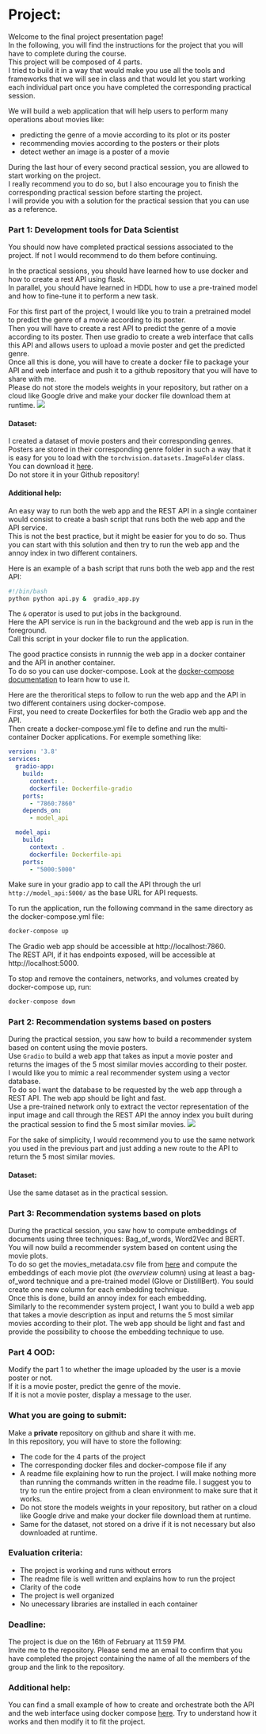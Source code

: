 # Project:
Welcome to the final project presentation page!  
In the following, you will find the instructions for the project that you will have to complete during the course.  
This project will be composed of 4 parts.  
I tried to build it in a way that would make you use all the tools and frameworks that we will see in class and that would let you start working each individual part once you have completed the corresponding practical session.  

We will build a web application that will help users to perform many operations about movies like:
- predicting the genre of a movie according to its plot or its poster
- recommending movies according to the posters or their plots
- detect wether an image is a poster of a movie

During the last hour of every second practical session, you are allowed to start working on the project.  
I really recommend you to do so, but I also encourage you to finish the corresponding practical session before starting the project.  
I will provide you with a solution for the practical session that you can use as a reference.

### Part 1: Development tools for Data Scientist

You should now have completed practical sessions associated to the project.
If not I would recommend to do them before continuing.

In the practical sessions, you should have learned how to use docker and how to create a rest API using flask.  
In parallel, you should have learned in HDDL how to use a pre-trained model and how to fine-tune it to perform a new task.  

For this first part of the project, I would like you to train a pretrained model to predict the genre of a movie according to its poster.  
Then you will have to create a rest API to predict the genre of a movie according to its poster. 
Then use gradio to create a web interface that calls this API and allows users to upload a movie poster and get the predicted genre.  
Once all this is done, you will have to create a docker file to package your API and web interface and push it to a github repository that you will have to share with me.   
Please do not store the models weights in your repository, but rather on a cloud like Google drive and make your docker file download them at runtime.
![](../img/project/Project1.png)
#### Dataset:
I created a dataset of movie posters and their corresponding genres.  
Posters are stored in their corresponding genre folder in such a way that it is easy for you to load with the `torchvision.datasets.ImageFolder` class. 
You can download it [here](https://drive.google.com/file/d/1-1OSGlN2EOqyZuehBgpgI8FNOtK-caYf/view?usp=sharing).  
Do not store it in your Github repository!

#### Additional help:
An easy way to run both the web app and the REST API in a single  container would consist to create a bash script that runs both the web app and the API service.  
This is not the best practice, but it might be easier for you to do so. Thus you can start with this solution and then try to run the web app and the annoy index in two different containers.

Here is an example of a bash script that runs both the web app and the rest API:  
```bash
#!/bin/bash
python python api.py &  gradio_app.py 
```

The ``&`` operator is used to put jobs in the background.  
Here the API service is run in the background and the web app is run in the foreground.  
Call this script in your docker file to run the application.

The good practice consists in runnnig the web app in a docker container and the API in another container.  
To do so you can use docker-compose. 
Look at the [docker-compose documentation](https://docs.docker.com/compose/gettingstarted/) to learn how to use it. 

Here are the theroritical steps to follow to run the web app and the API in two different containers using docker-compose.  
First, you need to create Dockerfiles for both the Gradio web app and the API.  
Then create a docker-compose.yml file to define and run the multi-container Docker applications. For exemple something like:  

```yaml	
version: '3.8'
services:
  gradio-app:
    build:
      context: .
      dockerfile: Dockerfile-gradio
    ports:
      - "7860:7860"
    depends_on:
      - model_api

  model_api:
    build:
      context: .
      dockerfile: Dockerfile-api
    ports:
      - "5000:5000"
```
Make sure in your gradio app to call the API through the url `http://model_api:5000/` as the base URL for API requests.

To run the application, run the following command in the same directory as the docker-compose.yml file:

```bash
docker-compose up
```

The Gradio web app should be accessible at http://localhost:7860.  
The REST API, if it has endpoints exposed, will be accessible at http://localhost:5000.

To stop and remove the containers, networks, and volumes created by docker-compose up, run:
    
```bash
docker-compose down
```


### Part 2: Recommendation systems based on posters

During the practical session, you saw how to build a recommender system based on content using the movie posters.  
Use `Gradio` to build a web app that takes as input a movie poster and returns the images of the 5 most similar movies according to their poster.  
I would like you to mimic a real recommender system using a vector database.  
To do so I want the database to be requested by the web app through a REST API. 
The web app should be light and fast.  
Use a pre-trained network only to extract the vector representation of the input image and call through the REST API the annoy index you built during the practical session to find the 5 most similar movies.
![](../img/project/Project2.png)    

For the sake of simplicity, I would recommend you to use the same network you used in the previous part and just adding a new route to the API to return the 5 most similar movies.  
#### Dataset:
Use the same dataset as in the practical session.  

### Part 3: Recommendation systems based on plots

During the practical session, you saw how to compute embeddings of documents using three techniques: Bag_of_words, Word2Vec and BERT.  
You will now build a recommender system based on content using the movie plots.  
To do so get the movies_metadata.csv file from [here](https://www.kaggle.com/rounakbanik/the-movies-dataset) and compute the embeddings of each movie plot (the _overview_ column) using at least a bag-of_word technique and a pre-trained model (Glove or DistillBert).
You sould create one new column for each embedding technique.    
Once this is done, build an annoy index for each embedding.  
Similarly to the recommender system project, I want you to build a web app that takes a movie description as input and returns the 5 most similar movies according to their plot.
The web app should be light and fast and provide the possibility to choose the embedding technique to use.

### Part 4 OOD: 
Modify the part 1 to whether the image uploaded by the user is a movie poster or not.  
If it is a movie poster, predict the genre of the movie.  
If it is not a movie poster, display a message to the user.

### What you are going to submit:
Make a __private__ repository on github and share it with me.  
In this repository, you will have to store the following:
- The code for the 4 parts of the project
- The corresponding docker files and docker-compose file if any
- A readme file explaining how to run the project. I will make nothing more than running the commands written in the readme file.  I suggest you to try to run the entire project from a clean environment to make sure that it works.
- Do not store the models weights in your repository, but rather on a cloud like Google drive and make your docker file download them at runtime.
- Same for the dataset, not stored on a drive if it is not necessary but also downloaded at runtime.

### Evaluation criteria:
- The project is working and runs without errors
- The readme file is well written and explains how to run the project
- Clarity of the code
- The project is well organized
- No unecessary libraries are installed in each container

### Deadline:
The project is due on the 16th of February at 11:59 PM.  
Invite me to the repository.
Please send me an email to confirm that you have completed the project containing the name of all the members of the group and the link to the repository. 

### Additional help:
You can find a small example of how to create and orchestrate both the API and the web interface using docker compose [here](Docker_compose_annoy.md).
Try to understand how it works and then modify it to fit the project.

